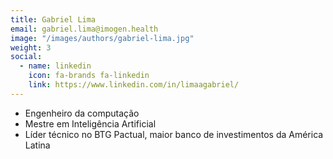 ```yaml
---
title: Gabriel Lima
email: gabriel.lima@imogen.health
image: "/images/authors/gabriel-lima.jpg"
weight: 3
social:
  - name: linkedin
    icon: fa-brands fa-linkedin
    link: https://www.linkedin.com/in/limaagabriel/
---
```


* Engenheiro da computação
* Mestre em Inteligência Artificial
* Líder técnico no BTG Pactual, maior banco de investimentos da América Latina
